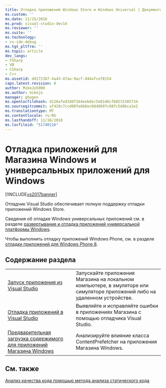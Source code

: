 ```yaml
---
title: Отладка приложений Windows Store и Windows Universal | Документация Майкрософт
ms.custom: ''
ms.date: 11/15/2016
ms.prod: visual-studio-dev14
ms.reviewer: ''
ms.suite: ''
ms.technology:
- vs-ide-debug
ms.tgt_pltfrm: ''
ms.topic: article
dev_langs:
- FSharp
- VB
- CSharp
- C++
ms.assetid: dd1723b7-4a43-47aa-9acf-d44afce78154
caps.latest.revision: 8
author: MikeJo5000
ms.author: mikejo
manager: ghogen
ms.openlocfilehash: d126afed3d8f164eebdec5e81d6cf60232305734
ms.sourcegitcommit: af428c7ccd007e668ec0dd8697c88fc5d8bca1e2
ms.translationtype: MT
ms.contentlocale: ru-RU
ms.lasthandoff: 11/16/2018
ms.locfileid: "51740116"
---
```

# <a name="debugging-windows-store-and-windows-universal-apps"></a>Отладка приложений для Магазина Windows и универсальных приложений для Windows
[!INCLUDE[vs2017banner](../includes/vs2017banner.md)]

Отладчик Visual Studio обеспечивает полную поддержку отладки приложений Windows Store.  
  
 Сведения об отладке Windows универсальных приложений см. в разделе [развертывание и отладка приложений универсальной платформы Windows](https://msdn.microsoft.com/library/windows/apps/mt613243.aspx).  
  
 Чтобы выполнить отладку приложений Windows Phone, см. в разделе [отладки приложений для Windows Phone 8](https://msdn.microsoft.com/library/windows/apps/ff402572\(v=vs.105\).aspx).  
  
## <a name="in-this-section"></a>Содержание раздела  
  
|||  
|-|-|  
|[Запуск приложения из Visual Studio](../debugger/run-store-apps-from-visual-studio.md)|Запускайте приложения Магазина на локальном компьютере, в эмуляторе или симуляторе приложений либо на удаленном устройстве.|  
|[Отладка приложений в Visual Studio](../debugger/debug-store-apps-in-visual-studio.md)|Выявляйте и исправляйте ошибки в приложениях Магазина с помощью отладчика Visual Studio.|  
|[Предварительная загрузка содержимого для приложений Магазина Windows](../debugger/prefetch-content-for-windows-store-apps.md)|Анализируйте влияние класса ContentPrefetcher на приложения Магазина Windows.|  
  
## <a name="see-also"></a>См. также  
 [Анализ качества кода помощью метода анализа статического кода](../test/analyze-the-code-quality-of-store-apps-using-visual-studio-static-code-analysis.md)



